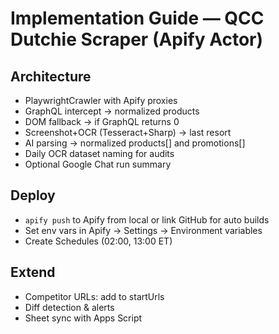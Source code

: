 
# Implementation Guide — QCC Dutchie Scraper (Apify Actor)

## Architecture
- PlaywrightCrawler with Apify proxies
- GraphQL intercept → normalized products
- DOM fallback → if GraphQL returns 0
- Screenshot+OCR (Tesseract+Sharp) → last resort
- AI parsing → normalized products[] and promotions[]
- Daily OCR dataset naming for audits
- Optional Google Chat run summary

## Deploy
- `apify push` to Apify from local or link GitHub for auto builds
- Set env vars in Apify → Settings → Environment variables
- Create Schedules (02:00, 13:00 ET)

## Extend
- Competitor URLs: add to startUrls
- Diff detection & alerts
- Sheet sync with Apps Script
